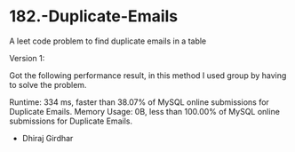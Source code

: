 # 182.-Duplicate-Emails
A leet code problem to find duplicate emails in a table

Version 1:

Got the following performance result, in this method I used group by having to solve the problem.

Runtime: 334 ms, faster than 38.07% of MySQL online submissions for Duplicate Emails.
Memory Usage: 0B, less than 100.00% of MySQL online submissions for Duplicate Emails.

- Dhiraj Girdhar
